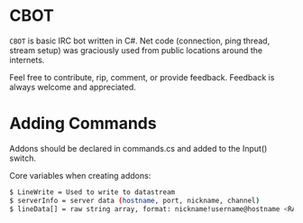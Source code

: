 # CBOT

`CBOT` is basic IRC bot written in C#.  Net code (connection, ping thread, stream setup) was graciously used from public locations around the internets.

Feel free to contribute, rip, comment, or provide feedback.  Feedback is always welcome and appreciated.

# Adding Commands

Addons should be declared in commands.cs and added to the Input() switch.

Core variables when creating addons:
```bash
$ LineWrite = Used to write to datastream
$ serverInfo = server data (hostname, port, nickname, channel)
$ lineData[] = raw string array, format: nickname!username@hostname <RAW CODE> <#channel/nickname> :<chat message>
```
